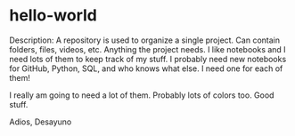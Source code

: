 # hello-world
Description: A repository is used to organize a single project. Can contain folders, files, videos, etc. Anything the project needs.
I like notebooks and I need lots of them to keep track of my stuff. I probably need new notebooks for GitHub, Python, SQL, and who knows what else. I need one for each of them!

I really am going to need a lot of them. Probably lots of colors too. Good stuff.

Adios,
Desayuno
